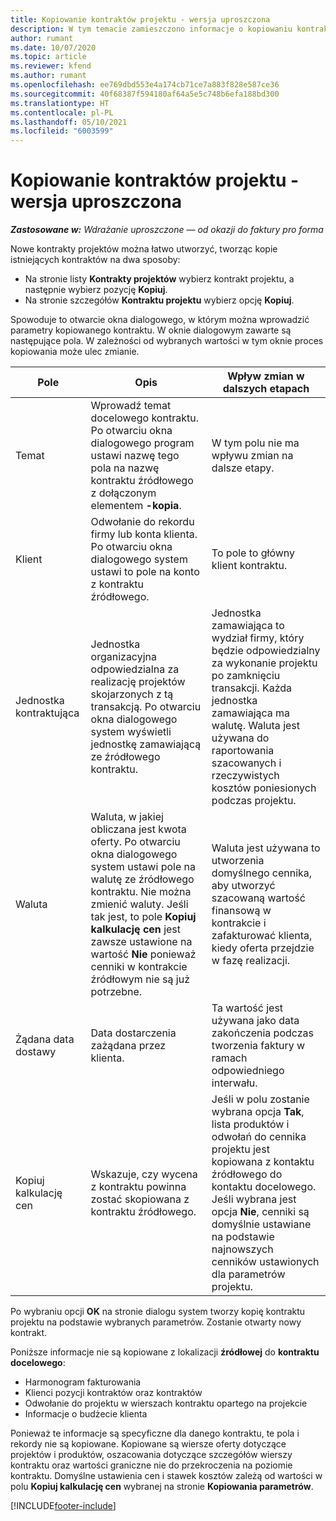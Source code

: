 ```yaml
---
title: Kopiowanie kontraktów projektu - wersja uproszczona
description: W tym temacie zamieszczono informacje o kopiowaniu kontraktów projektu w Project Operations.
author: rumant
ms.date: 10/07/2020
ms.topic: article
ms.reviewer: kfend
ms.author: rumant
ms.openlocfilehash: ee769dbd553e4a174cb71ce7a883f828e587ce36
ms.sourcegitcommit: 40f68387f594180af64a5e5c748b6efa188bd300
ms.translationtype: HT
ms.contentlocale: pl-PL
ms.lasthandoff: 05/10/2021
ms.locfileid: "6003599"
---
```

# <a name="copy-project-contracts---lite"></a>Kopiowanie kontraktów projektu - wersja uproszczona

_**Zastosowane w:** Wdrażanie uproszczone — od okazji do faktury pro forma_

Nowe kontrakty projektów można łatwo utworzyć, tworząc kopie istniejących kontraktów na dwa sposoby: 

  - Na stronie listy **Kontrakty projektów** wybierz kontrakt projektu, a następnie wybierz pozycję **Kopiuj**.
  - Na stronie szczegółów **Kontraktu projektu** wybierz opcję **Kopiuj**.

Spowoduje to otwarcie okna dialogowego, w którym można wprowadzić parametry kopiowanego kontraktu. W oknie dialogowym zawarte są następujące pola. W zależności od wybranych wartości w tym oknie proces kopiowania może ulec zmianie.

| **Pole** | **Opis** | **Wpływ zmian w dalszych etapach** |
| --- | --- | --- |
| Temat | Wprowadź temat docelowego kontraktu. Po otwarciu okna dialogowego program ustawi nazwę tego pola na nazwę kontraktu źródłowego z dołączonym elementem **-kopia**. | W tym polu nie ma wpływu zmian na dalsze etapy. |
| Klient | Odwołanie do rekordu firmy lub konta klienta. Po otwarciu okna dialogowego system ustawi to pole na konto z kontraktu źródłowego. | To pole to główny klient kontraktu. |
| Jednostka kontraktująca | Jednostka organizacyjna odpowiedzialna za realizację projektów skojarzonych z tą transakcją. Po otwarciu okna dialogowego system wyświetli jednostkę zamawiającą ze źródłowego kontraktu. | Jednostka zamawiająca to wydział firmy, który będzie odpowiedzialny za wykonanie projektu po zamknięciu transakcji. Każda jednostka zamawiająca ma walutę. Waluta jest używana do raportowania szacowanych i rzeczywistych kosztów poniesionych podczas projektu. |
| Waluta | Waluta, w jakiej obliczana jest kwota oferty. Po otwarciu okna dialogowego system ustawi pole na walutę ze źródłowego kontraktu. Nie można zmienić waluty. Jeśli tak jest, to pole **Kopiuj kalkulację cen** jest zawsze ustawione na wartość **Nie** ponieważ cenniki w kontrakcie źródłowym nie są już potrzebne. | Waluta jest używana to utworzenia domyślnego cennika, aby utworzyć szacowaną wartość finansową w kontrakcie i zafakturować klienta, kiedy oferta przejdzie w fazę realizacji. |
| Żądana data dostawy | Data dostarczenia zażądana przez klienta. | Ta wartość jest używana jako data zakończenia podczas tworzenia faktury w ramach odpowiedniego interwału. |
| Kopiuj kalkulację cen | Wskazuje, czy wycena z kontraktu powinna zostać skopiowana z kontraktu źródłowego. | Jeśli w polu zostanie wybrana opcja **Tak**, lista produktów i odwołań do cennika projektu jest kopiowana z kontaktu źródłowego do kontaktu docelowego. Jeśli wybrana jest opcja **Nie**, cenniki są domyślnie ustawiane na podstawie najnowszych cenników ustawionych dla parametrów projektu. |

Po wybraniu opcji **OK** na stronie dialogu system tworzy kopię kontraktu projektu na podstawie wybranych parametrów. Zostanie otwarty nowy kontrakt.

Poniższe informacje nie są kopiowane z lokalizacji **źródłowej** do **kontraktu docelowego**:

  - Harmonogram fakturowania
  - Klienci pozycji kontraktów oraz kontraktów
  - Odwołanie do projektu w wierszach kontraktu opartego na projekcie
  - Informacje o budżecie klienta

Ponieważ te informacje są specyficzne dla danego kontraktu, te pola i rekordy nie są kopiowane. Kopiowane są wiersze oferty dotyczące projektów i produktów, oszacowania dotyczące szczegółów wierszy kontraktu oraz wartości graniczne nie do przekroczenia na poziomie kontraktu. Domyślne ustawienia cen i stawek kosztów zależą od wartości w polu **Kopiuj kalkulację cen** wybranej na stronie **Kopiowania parametrów**.


[!INCLUDE[footer-include](../../includes/footer-banner.md)]